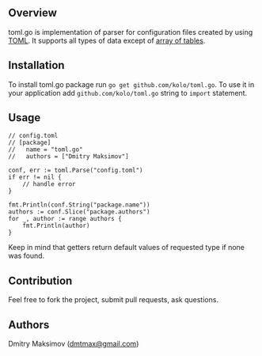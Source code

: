 ## Overview

toml.go is implementation of parser for configuration files created by using
[TOML](https://github.com/mojombo/toml). It supports all types of data
except of [array of tables](https://github.com/mojombo/toml#array-of-tables).

## Installation

To install toml.go package run `go get github.com/kolo/toml.go`. To use
it in your application add `github.com/kolo/toml.go` string to `import`
statement.

## Usage

    // config.toml
    // [package]
    //   name = "toml.go"
    //   authors = ["Dmitry Maksimov"]

    conf, err := toml.Parse("config.toml")
    if err != nil {
        // handle error
    }

    fmt.Println(conf.String("package.name"))
    authors := conf.Slice("package.authors")
    for _, author := range authors {
        fmt.Println(author)
    }

Keep in mind that getters return default values of requested type if none was
found.

## Contribution

Feel free to fork the project, submit pull requests, ask questions.

## Authors

Dmitry Maksimov (dmtmax@gmail.com)
